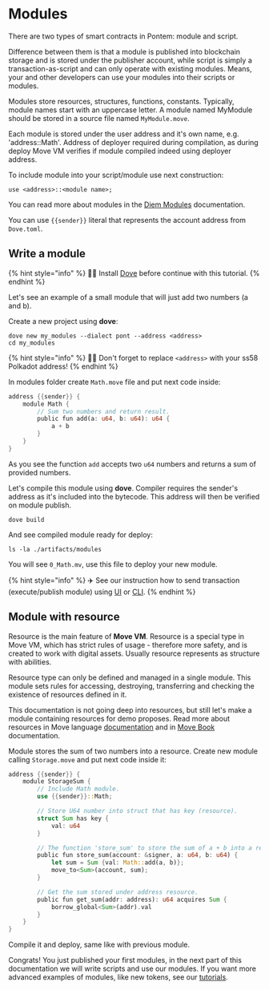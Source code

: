 # Modules

There are two types of smart contracts in Pontem: module and script.

Difference between them is that a module is published into blockchain storage and is stored under the publisher account, while script is simply a transaction-as-script and can only operate with existing modules. Means, your and other developers can use your modules into their scripts or modules.

Modules store resources, structures, functions, constants. Typically, module names start with an uppercase letter. A module named MyModule should be stored in a source file named `MyModule.move`.

Each module is stored under the user address and it's own name, e.g. 'address::Math'. Address of deployer required during compilation, as during deploy Move VM verifies if module compiled indeed using deployer address.

To include module into your script/module use next construction:

```text
use <address>::<module name>;
```

You can read more about modules in the [Diem Modules](https://developers.diem.com/docs/move/move-modules-and-scripts/) documentation.

You can use `{{sender}}` literal that represents the account address from `Dove.toml`.

## Write a module

{% hint style="info" %}
🧙‍♂️ Install [Dove](./compiler_&_toolset.md) before continue with this tutorial.
{% endhint %}

Let's see an example of a small module that will just add two numbers \(a and b\).

Create a new project using **dove**:

```text
dove new my_modules --dialect pont --address <address>
cd my_modules
```

{% hint style="info" %}
🧙‍♂️ Don't forget to replace `<address>` with your ss58 Polkadot address!
{% endhint %}

In modules folder create `Math.move` file and put next code inside:

```rust
address {{sender}} {
    module Math {
        // Sum two numbers and return result.
        public fun add(a: u64, b: u64): u64 {
            a + b
        }
    }
}
```

As you see the function `add` accepts two `u64` numbers and returns a sum of provided numbers.

Let's compile this module using **dove**. Compiler requires the sender's address as it's included into the bytecode. This address will then be verified on module publish.

```text
dove build
```

And see compiled module ready for deploy:

```text
ls -la ./artifacts/modules
```

You will see `0_Math.mv`, use this file to deploy your new module.

{% hint style="info" %}
✈️ See our instruction how to send transaction (execute/publish module) using [UI](../getting_started/ui.md) or [CLI](../getting_started/cli.md).
{% endhint %}

## Module with resource

Resource is the main feature of **Move VM**. Resource is a special type in Move VM, which has strict rules of usage - therefore more safety, and is created to work with digital assets. Usually resource represents as structure with abilities.

Resource type can only be defined and managed in a single module. This module sets rules for accessing, destroying, transferring and checking the existence of resources defined in it.

This documentation is not going deep into resources, but still let's make a module containing resources for demo proposes. Read more about resources in Move language [documentation](../lang/resources.md) and in [Move Book](https://move-book.com/advanced-topics/types-with-abilities.html) documentation.

Module stores the sum of two numbers into a resource. Create new module calling `Storage.move` and put next code inside it:

```rust
address {{sender}} {
    module StorageSum {
        // Include Math module.
        use {{sender}}::Math;

        // Store U64 number into struct that has key (resource).
        struct Sum has key {
            val: u64
        }

        // The function 'store_sum' to store the sum of a + b into a resource.
        public fun store_sum(account: &signer, a: u64, b: u64) {
            let sum = Sum {val: Math::add(a, b)};
            move_to<Sum>(account, sum);
        }

        // Get the sum stored under address resource.
        public fun get_sum(addr: address): u64 acquires Sum {
            borrow_global<Sum>(addr).val
        }
    }
}
```

Compile it and deploy, same like with previous module.

Congrats! You just published your first modules, in the next part of this documentation we will write scripts and use our modules.
If you want more advanced examples of modules, like new tokens, see our [tutorials](/tutorials/README.md).
